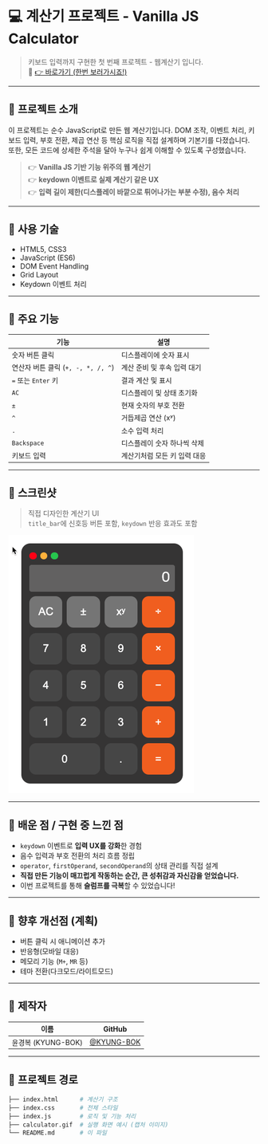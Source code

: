 # 💻 계산기 프로젝트 - Vanilla JS Calculator

> 키보드 입력까지 구현한 첫 번째 프로젝트 - 웹계산기 입니다.  
> 🧪 [👉 바로가기 (한번 보러가시죠!)](https://kyung-bok.github.io/team_project/%EC%9C%A4%EA%B2%BD%EB%B3%B5_4%EB%8B%A8%EA%B3%84/calculator.html)

---

## 📌 프로젝트 소개

이 프로젝트는 순수 JavaScript로 만든 웹 계산기입니다.
DOM 조작, 이벤트 처리, 키보드 입력, 부호 전환, 제곱 연산 등 핵심 로직을 직접 설계하며 기본기를 다졌습니다.<br>
또한, 모든 코드에 상세한 주석을 달아 누구나 쉽게 이해할 수 있도록 구성했습니다.

> 👉 **Vanilla JS 기반 기능 위주의 웹 계산기**  
> 👉 **keydown 이벤트로 실제 계산기 같은 UX**  
> 👉 **입력 길이 제한(디스플레이 바깥으로 튀어나가는 부분 수정), 음수 처리**

---

## 🧰 사용 기술

- HTML5, CSS3
- JavaScript (ES6)
- DOM Event Handling
- Grid Layout
- Keydown 이벤트 처리

---

## 🚀 주요 기능

| 기능 | 설명 |
|------|------|
| 숫자 버튼 클릭 | 디스플레이에 숫자 표시 |
| 연산자 버튼 클릭 (`+, -, *, /, ^`) | 계산 준비 및 후속 입력 대기 |
| `=` 또는 `Enter` 키 | 결과 계산 및 표시 |
| `AC` | 디스플레이 및 상태 초기화 |
| `±` | 현재 숫자의 부호 전환 |
| `^` | 거듭제곱 연산 (xʸ) |
| `.` | 소수 입력 처리 |
| `Backspace` | 디스플레이 숫자 하나씩 삭제 | 
| 키보드 입력 | 계산기처럼 모든 키 입력 대응 |

---

## 🎨 스크린샷

> 직접 디자인한 계산기 UI  
> `title_bar`에 신호등 버튼 포함, `keydown` 반응 효과도 포함

![계산기](./calculator.gif) <!-- ← 이미지 추가 시 파일 이름만 수정 -->

---

## 🧠 배운 점 / 구현 중 느낀 점

- `keydown` 이벤트로 **입력 UX를 강화**한 경험
- 음수 입력과 부호 전환의 처리 흐름 정립
- `operator`, `firstOperand`, `secondOperand`의 상태 관리를 직접 설계
- **직접 만든 기능이 매끄럽게 작동하는 순간, 큰 성취감과 자신감을 얻었습니다.**
- 이번 프로젝트를 통해 **슬럼프를 극복**할 수 있었습니다! 
---

## 🔧 향후 개선점 (계획)

- 버튼 클릭 시 애니메이션 추가
- 반응형(모바일 대응)
- 메모리 기능 (`M+`, `MR` 등)
- 테마 전환(다크모드/라이트모드)

---

## 👤 제작자

| 이름 | GitHub |
|------|--------|
| 윤경복 (KYUNG-BOK) | [@KYUNG-BOK](https://github.com/KYUNG-BOK)

---

## 🏁 프로젝트 경로

```bash
├── index.html      # 계산기 구조
├── index.css       # 전체 스타일
├── index.js        # 로직 및 기능 처리
├── calculator.gif  # 실행 화면 예시 (캡처 이미지)
└── README.md       # 이 파일
